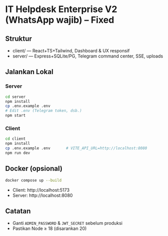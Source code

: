 # IT Helpdesk Enterprise V2 (WhatsApp wajib) – Fixed

## Struktur
- client/ — React+TS+Tailwind, Dashboard & UX responsif
- server/ — Express+SQLite/PG, Telegram command center, SSE, uploads

## Jalankan Lokal
### Server
```bash
cd server
npm install
cp .env.example .env
# Edit .env (Telegram token, dsb.)
npm start
```
### Client
```bash
cd client
npm install
cp .env.example .env       # VITE_API_URL=http://localhost:8080
npm run dev
```

## Docker (opsional)
```bash
docker compose up --build
```
- Client: http://localhost:5173
- Server: http://localhost:8080

## Catatan
- Ganti `ADMIN_PASSWORD` & `JWT_SECRET` sebelum produksi
- Pastikan Node ≥ 18 (disarankan 20)
